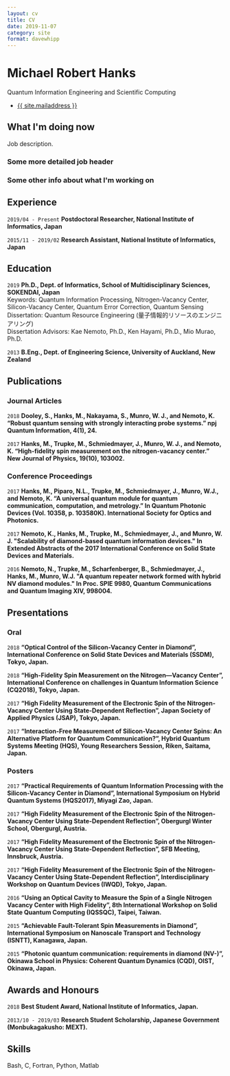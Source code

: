 ```yaml
---
layout: cv
title: CV
date: 2019-11-07
category: site
format: davewhipp
---
```




# Michael Robert Hanks
Quantum Information Engineering and Scientific Computing
<div id="contactinfo">
<ul>
  <li><a href="mailto:{{ site.mailaddress }}">{{ site.mailaddress }}</a></li>
</ul>
</div>

## What I'm doing now

Job description.

### Some more detailed job header

### Some other info about what I'm working on


## Experience

`2019/04 - Present`
__Postdoctoral Researcher, National Institute of Informatics, Japan__

`2015/11 - 2019/02`
__Research Assistant, National Institute of Informatics, Japan__



## Education

`2019`
__Ph.D., Dept. of Informatics, School of Multidisciplinary Sciences, SOKENDAI, Japan__<br/>
Keywords: Quantum Information Processing, Nitrogen-Vacancy Center, Silicon-Vacancy Center, Quantum Error Correction, Quantum Sensing<br/>
Dissertation: Quantum Resource Engineering (量子情報的リソースのエンジニアリング) <br/>
Dissertation Advisors: Kae Nemoto, Ph.D., Ken Hayami, Ph.D., Mio Murao, Ph.D.

`2013`
__B.Eng., Dept. of Engineering Science, University of Auckland, New Zealand__


## Publications

### Journal Articles

`2018`
__Dooley, S., Hanks, M., Nakayama, S., Munro, W. J., and Nemoto, K. “Robust quantum sensing with strongly interacting probe systems.” npj Quantum Information, 4(1), 24.__

`2017`
__Hanks, M., Trupke, M., Schmiedmayer, J., Munro, W. J., and Nemoto, K. “High-fidelity spin measurement on the nitrogen-vacancy center.” New Journal of Physics, 19(10), 103002.__

### Conference Proceedings

`2017`
__Hanks, M., Piparo, N.L., Trupke, M., Schmiedmayer, J., Munro, W.J., and Nemoto, K. “A universal quantum module for quantum communication, computation, and metrology.” In Quantum Photonic Devices (Vol. 10358, p. 103580K). International Society for Optics and Photonics.__

`2017`
__Nemoto, K., Hanks, M., Trupke, M., Schmiedmayer, J., and Munro, W. J. "Scalability of diamond-based quantum information devices." In Extended Abstracts of the 2017 International Conference on Solid State Devices and Materials.__

`2016`
__Nemoto, N., Trupke, M., Scharfenberger, B., Schmiedmayer, J., Hanks, M., Munro, W.J. "A quantum repeater network formed with hybrid NV diamond modules." In Proc. SPIE 9980, Quantum Communications and Quantum Imaging XIV, 998004.__



## Presentations

### Oral

`2018`
__“Optical Control of the Silicon-Vacancy Center in Diamond”, International Conference on Solid State Devices and Materials (SSDM), Tokyo, Japan.__

`2018`
__“High-Fidelity Spin Measurement on the Nitrogen―Vacancy Center”, International Conference on challenges in Quantum Information Science (CQ2018), Tokyo, Japan.__

`2017`
__“High Fidelity Measurement of the Electronic Spin of the Nitrogen-Vacancy Center Using State-Dependent Reflection”, Japan Society of Applied Physics (JSAP), Tokyo, Japan.__

`2017`
__“Interaction-Free Measurement of Silicon-Vacancy Center Spins: An Alternative Platform for Quantum Communication?”, Hybrid Quantum Systems Meeting (HQS), Young Researchers Session, Riken, Saitama, Japan.__

### Posters

`2017`
__“Practical Requirements of Quantum Information Processing with the Silicon-Vacancy Center in Diamond”, International Symposium on Hybrid Quantum Systems (HQS2017), Miyagi Zao, Japan.__

`2017`
__“High Fidelity Measurement of the Electronic Spin of the Nitrogen-Vacancy Center Using State-Dependent Reflection”, Obergurgl Winter School, Obergurgl, Austria.__

`2017`
__“High Fidelity Measurement of the Electronic Spin of the Nitrogen-Vacancy Center Using State-Dependent Reflection”, SFB Meeting, Innsbruck, Austria.__

`2017`
__“High Fidelity Measurement of the Electronic Spin of the Nitrogen-Vacancy Center Using State-Dependent Reflection”, Interdisciplinary Workshop on Quantum Devices (IWQD), Tokyo, Japan.__

`2016`
__“Using an Optical Cavity to Measure the Spin of a Single Nitrogen Vacancy Center with High Fidelity”, 8th International Workshop on Solid State Quantum Computing (IQSSQC), Taipei, Taiwan.__

`2015`
__“Achievable Fault-Tolerant Spin Measurements in Diamond”, International Symposium on Nanoscale Transport and Technology (ISNTT), Kanagawa, Japan.__

`2015`
__“Photonic quantum communication: requirements in diamond (NV-)”, Okinawa School in Physics: Coherent Quantum Dynamics (CQD), OIST, Okinawa, Japan.__


## Awards and Honours

`2018`
__Best Student Award, National Institute of Informatics, Japan.__

`2013/10 - 2019/03`
__Research Student Scholarship, Japanese Government (Monbukagakusho: MEXT).__


## Skills

Bash, C, Fortran, Python, Matlab



